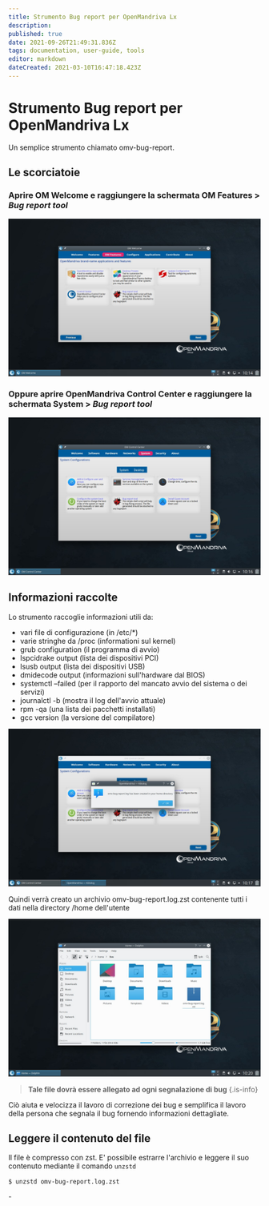 ```yaml
---
title: Strumento Bug report per OpenMandriva Lx
description: 
published: true
date: 2021-09-26T21:49:31.836Z
tags: documentation, user-guide, tools
editor: markdown
dateCreated: 2021-03-10T16:47:18.423Z
---
```


# Strumento Bug report per OpenMandriva Lx
Un semplice strumento chiamato omv-bug-report.

## Le scorciatoie
### Aprire OM Welcome e raggiungere la schermata OM Features > *Bug report tool*

![om-bugreportwelc.jpg](/images/om-bugreportwelc.jpg)

### Oppure aprire OpenMandriva Control Center e raggiungere la schermata System > *Bug report tool*

![om-bugreportomcc.jpg](/images/om-bugreportomcc.jpg)

## Informazioni raccolte
Lo strumento raccoglie informazioni utili da:

- vari file di configurazione (in /etc/*)
- varie stringhe da /proc (informationi sul kernel)
- grub configuration (il programma di avvio)
- lspcidrake output (lista dei dispositivi PCI)
- lsusb output (lista dei dispositivi USB)
- dmidecode output (informazioni sull'hardware dal BIOS)
- systemctl –failed (per il rapporto del mancato avvio del sistema o dei servizi)
- journalctl -b (mostra il log dell'avvio attuale)
- rpm -qa (una lista dei pacchetti installati)
- gcc version (la versione del compilatore)

![om-bugreportpopup.jpg](/images/om-bugreportpopup.jpg)

Quindi verrà creato un archivio omv-bug-report.log.zst contenente tutti i dati nella directory /home dell'utente

![om-bugreportfile.jpg](/images/om-bugreportfile.jpg)

> **Tale file dovrà essere allegato ad ogni segnalazione di bug**
{.is-info}

Ciò aiuta e velocizza il lavoro di correzione dei bug e semplifica il lavoro della persona che segnala il bug fornendo informazioni dettagliate.

## Leggere il contenuto del file
Il file è compresso con zst. E' possibile estrarre l'archivio e leggere il suo contenuto mediante il comando `unzstd`
```
$ unzstd omv-bug-report.log.zst
```

\- 

